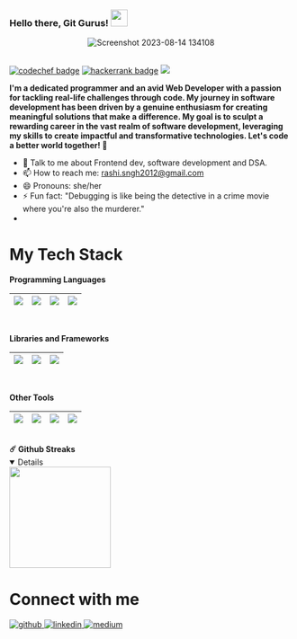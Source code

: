 ### Hello there, Git Gurus! <img src="https://media.tenor.com/images/dde00ef959f44dc5279786fc7f20fe5b/tenor.gif" width="30" >

<div align="center">
<img alt="Screenshot 2023-08-14 134108" src="https://github.com/RashiS20/RashiS20/assets/104789491/3333192c-91d9-433a-9e31-94e8bbd9c390">
</div>
<br>

<!--  https://img.shields.io/badge/rs2012-30302f?style=flat&logo=codechef
https://img.shields.io/badge/2001640100210_2C-black?logo=hackerrank

 -->
 [![codechef badge](https://img.shields.io/badge/rs2012-black?logo=codechef)](https://www.codechef.com/users/rs2012)
[![hackerrank badge](https://img.shields.io/badge/2001640100210_2C-black?logo=hackerrank)](https://www.hackerrank.com/2001640100210_2C?hr_r=1)
[![](https://visitcount.itsvg.in/api?id=RashiS20&label=Profile%20Views&color=6&icon=2&pretty=true)](https://visitcount.itsvg.in)</br>


**I'm a dedicated programmer and an avid Web Developer with a passion for tackling real-life challenges through code. My journey in software development has been driven by a genuine enthusiasm for creating meaningful solutions that make a difference. My goal is to sculpt a rewarding career in the vast realm of software development, leveraging my skills to create impactful and transformative technologies. Let's code a better world together! 🚀**


- :handshake: Talk to me about Frontend dev, software development and DSA.
- 📫 How to reach me: rashi.sngh2012@gmail.com
- 😄 Pronouns: she/her
- ⚡ Fun fact: "Debugging is like being the detective in a crime movie where you're also the murderer."
- 

  # My Tech Stack

**Programming Languages**

<img src="https://img.shields.io/badge/html5%20-%2314354C.svg?&style=for-the-badge&logo=html5&logoColor=white"/>|<img src="https://img.shields.io/badge/c++%20-%2300599C.svg?&style=for-the-badge&logo=c%2B%2B&ogoColor=white"/>|<img src="https://img.shields.io/badge/javascript%20-%23323330.svg?&style=for-the-badge&logo=javascript&logoColor=%23F7DF1E"/>|<img src="https://img.shields.io/badge/css3%20-%2300599C.svg?&style=for-the-badge&logo=css3&logoColor=white"/>
|--|--|--|--|

<br>

**Libraries and Frameworks**

<img src="https://img.shields.io/badge/tailwindcss-092E20?style=for-the-badge&logo=tailwindcss&logoColor=white"/>|<img src="https://img.shields.io/badge/bootstrap%20-%23563D7C.svg?&style=for-the-badge&logo=bootstrap&logoColor=white"/>| <img src="https://img.shields.io/badge/React-20232A?style=for-the-badge&logo=react&logoColor=61DAFB"/>|
|--|--|--|

<br>

**Other Tools**

<img src="https://img.shields.io/badge/git%20-%23F05033.svg?&style=for-the-badge&logo=git&logoColor=white"/>|<img src="https://img.shields.io/badge/github%20-%23121011.svg?&style=for-the-badge&logo=github&logoColor=white"/>|<img src="https://img.shields.io/badge/Postman-FF6C37?style=for-the-badge&logo=postman&logoColor=white">|<img src="https://img.shields.io/badge/netlify-%23000000.svg?style=for-the-badge&logo=netlify&logoColor=#00C7B7">
|--|--|--|--|
<br>
<summary><b>☄️ Github Streaks</b></summary>
<details open>
<img height="180em" src="https://github-readme-streak-stats.herokuapp.com?user=RashiS20" />
</details>


# Connect with me

<p >
<a href="https://github.com/RashiS20" target="_blank">
<img src=https://img.shields.io/badge/github-%2324292e.svg?&style=for-the-badge&logo=github&logoColor=white alt=github style="margin-bottom: 5px;" />
</a>

<a href="https://www.linkedin.com/in/rashi-singh-24234a21a/" target="_blank">
<img src=https://img.shields.io/badge/linkedin-%231E77B5.svg?&style=for-the-badge&logo=linkedin&logoColor=white alt=linkedin style="margin-bottom: 5px;" />
</a>
<a href="https://leetcode.com/rashi_2012/" target="_blank">
<img src=https://img.shields.io/badge/leetcode-%23292929.svg?&style=for-the-badge&logo=leetcode&logoColor=white alt=medium style="margin-bottom: 5px;" />
</a>   
<!--  <a href="rashi.sngh2012@gmail.com" target="_blank">
<img src=https://img.shields.io/badge/gmail-%2308090A.svg?&style=for-the-badge&logo=	gmail&logoColor=white alt=devto style="margin-bottom: 5px;" />
</a>  -->
</p> 
